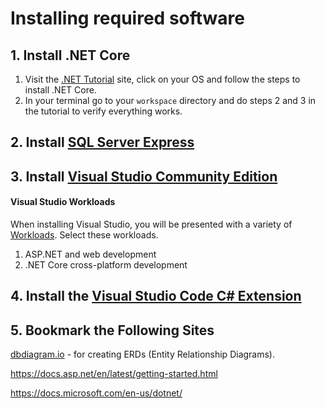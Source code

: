 # Installing required software

## 1. Install .NET Core

1. Visit the [.NET Tutorial](https://dotnet.microsoft.com/learn/dotnet/hello-world-tutorial/intro) site, click on your OS and follow the steps to install .NET Core.
1. In your terminal go to your `workspace` directory and do steps 2 and 3 in the tutorial to verify everything works.

## 2. Install [SQL Server Express](https://www.microsoft.com/en-us/sql-server/sql-server-downloads)

## 3. Install [Visual Studio Community Edition](https://visualstudio.microsoft.com/vs/community/)

#### Visual Studio Workloads

When installing Visual Studio, you will be presented with a variety of [Workloads](https://visualstudio.microsoft.com/vs/support/selecting-workloads-visual-studio-2017/). Select these workloads.

1. ASP.NET and web development
1. .NET Core cross-platform development

## 4. Install the [Visual Studio Code C# Extension](https://code.visualstudio.com/Docs/languages/csharp)

## 5. Bookmark the Following Sites

 [dbdiagram.io](http://dbdiagram.io) - for creating ERDs (Entity Relationship Diagrams).

https://docs.asp.net/en/latest/getting-started.html

https://docs.microsoft.com/en-us/dotnet/
